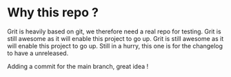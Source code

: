 # Why this repo ?

Grit is heavily based on git, we therefore need a real repo for testing.
Grit is still awesome as it will enable this project to go up.
Grit is still awesome as it will enable this project to go up.
Still in a hurry, this one is for the changelog to have a unreleased.

Adding a commit for the main branch, great idea !